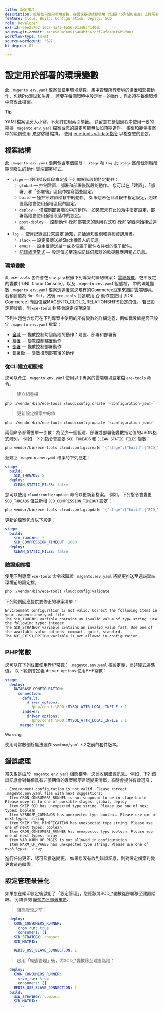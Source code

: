 ```yaml
---
title: 設定環境
description: 瞭解如何使用環境變數，在雲端基礎結構環境（包括Pro測試和生產）上跨所有Commerce設定建置和部署動作。
feature: Cloud, Build, Configuration, Deploy, SCD
role: Developer
exl-id: 66e257e2-1eca-4af5-9b56-01348341400b
source-git-commit: eace5d84fa0915489bf562ccf79fde04f6b9d083
workflow-type: tm+mt
source-wordcount: '697'
ht-degree: 0%

---
```


# 設定用於部署的環境變數

此 `.magento.env.yaml` 檔案會使用環境變數，集中管理所有環境的建置和部署動作，包括Pro測試和生產。 若要在每個環境中設定唯一的動作，您必須在每個環境中修改此檔案。

>[!TIP]
>
>YAML檔案區分大小寫，不允許使用索引標籤。 請留意在整個過程中使用一致的縮排 `.magento.env.yaml` 檔案或您的設定可能無法如預期運作。 檔案和範例檔案中的範例使用 _雙空格鍵_ 縮排。 使用 [ece-tools validate指令](#validate-configuration-file) 以檢查您的設定。

## 檔案結構

此 `.magento.env.yaml` 檔案包含兩個區段： `stage` 和 `log`. 此 `stage` 區段控制階段期間發生的動作 [雲端部署程式](../deploy/process.md).

- `stage` — 使用階段區段來定義下列部署階段的特定動作：
   - `global` — 控制建置、部署和部署後階段的動作。 您可以在「建置」、「部署」和「部署後」區段中覆寫這些設定。
   - `build` — 僅控制建置階段中的動作。 如果您未在此區段中指定設定，則建置階段會使用全域區段的設定。
   - `deploy` — 僅控制部署階段中的動作。 如果您未在此段落中指定設定，部署階段會使用全域段落中的設定。
   - `post-deploy` — 控制動作 _晚於_ 部署您的應用程式和 _晚於_ 容器開始接受連線。
- `log` — 使用記錄區段來設定 [通知](set-up-notifications.md)，包括通知型別和詳細資訊層級。
   - `slack` — 設定要傳送給Slack機器人的訊息。
   - `email` — 設定要傳送給一或多個電子郵件收件者的電子郵件。
   - [記錄處理常式](log-handlers.md) — 設定傳送至遠端記錄伺服器的軟硬體應用程式訊息。

### 環境變數

此 `ece-tools` 套件會在 `env.php` 根據下列專案的值的檔案： [雲端變數](variables-cloud.md)，在中設定的變數 [!DNL Cloud Console]，以及 `.magento.env.yaml` 組態檔。 中的環境變數 `.magento.env.yaml` 檔案透過覆寫您現有的Commerce設定來自訂雲端環境。 若預設值為 `Not Set`，然後 `ece-tools` 封裝取用 **否** 動作並使用 [!DNL Commerce] 預設值或MAGENTO_CLOUD_RELATIONSHIPS設定的值。 若已設定預設值，則 `ece-tools` 封裝會設定該預設值。

下列主題包含您可在下列專案中使用的所有變數的詳細定義，例如預設值是否已設定 `.magento.env.yaml` 檔案：

- [全域](variables-global.md) — 變數控制每個階段的動作：建置、部署和部署後
- [建置](variables-build.md) — 變數控制建置動作
- [部署](variables-deploy.md) — 變數控制部署動作
- [部署後](variables-post-deploy.md) — 變數控制部署後的動作

### 從CLI建立組態檔

您可以產生 `.magento.env.yaml` 使用以下專案的雲端環境設定檔 `ece-tools` 命令。

>建立組態檔

```bash
php ./vendor/bin/ece-tools cloud:config:create `<configuration-json>`
```

>更新設定檔案中的值

```bash
php ./vendor/bin/ece-tools cloud:config:update `<configuration-json>`
```

兩個命令都需要單一引數：為至少一個組建、部署或部署後變數指定值的JSON格式陣列。 例如，下列指令會設定 `SCD_THREADS` 和 `CLEAN_STATIC_FILES` 變數：

```bash
php vendor/bin/ece-tools cloud:config:create '{"stage":{"build":{"SCD_THREADS":5}, "deploy":{"CLEAN_STATIC_FILES":false}}}'
```

並建立 `.magento.env.yaml` 檔案的下列設定：

```yaml
stage:
  build:
    SCD_THREADS: 5
  deploy:
    CLEAN_STATIC_FILES: false
```

您可以使用 `cloud:config:update` 命令以更新新檔案。 例如，下列指令會變更 `SCD_THREADS` 值並新增 `SCD_COMPRESSION_TIMEOUT` 設定：

```bash
php vendor/bin/ece-tools cloud:config:update '{"stage":{"build":{"SCD_THREADS":3, "SCD_COMPRESSION_TIMEOUT":1000}}}'
```

更新的檔案包含以下設定：

```yaml
stage:
  build:
    SCD_THREADS: 3
    SCD_COMPRESSION_TIMEOUT: 1000
  deploy:
    CLEAN_STATIC_FILES: false
```

### 驗證組態檔

使用下列專案 `ece-tools` 命令來驗證 `.magento.env.yaml` 將變更推送至遠端雲端環境前的設定檔。

```bash
php ./vendor/bin/ece-tools cloud:config:validate
```

下列範例回應提供要修正的專案清單：

```terminal
Environment configuration is not valid. Correct the following items in your .magento.env.yaml file:
The SCD_THREADS variable contains an invalid value of type string. Use the following type: integer.
The SCD_STRATEGY variable contains an invalid value fast. Use one of the available value options: compact, quick, standard.
The NOT_EXIST_OPTION variable is not allowed in configuration.
```

## PHP常數

您可以在下列位置使用PHP常數： `.magento.env.yaml` 檔案定義，而非硬式編碼值。 以下範例會定義 `driver_options` 使用PHP常數：

```yaml
stage:
  deploy:
    DATABASE_CONFIGURATION:
      connection:
        default:
          driver_options:
            !php/const:\PDO::MYSQL_ATTR_LOCAL_INFILE : 1
        indexer:
          driver_options:
            !php/const:\PDO::MYSQL_ATTR_LOCAL_INFILE : 1
      _merge: true
```

>[!WARNING]
>
>使用時常數剖析無法運作 `symfony/yaml` 3.2之前的套件版本。

## 錯誤處理

當失敗是由於 `.magento.env.yaml` 組態檔時，您會收到錯誤訊息。 例如，下列錯誤訊息會對每個具有非預期值的專案顯示建議變更清單，有時會提供有效選項：

```terminal
- Environment configuration is not valid. Please correct .magento.env.yaml file with next suggestions:
  Item CRON_CONSUMERS_RUNNER is not supposed to be in stage build. Please move it to one of possible stages: global, deploy
  Item SKIP_SCD has unexpected type string. Please use one of next types: boolean
  Item VERBOSE_COMMANDS has unexpected type boolean. Please use one of next types: string
  Item SKIP_HTML_MINIFICATION has unexpected type string. Please use one of next types: boolean
  Item CRON_CONSUMERS_RUNNER has unexpected type boolean. Please use one of next types: array
  Item VAR_WARM_UP_PAGES is not allowed in configuration.
  Item WARM_UP_PAGES has unexpected type string. Please use one of next types: array
```

進行任何更正、認可及推送變更。 如果您沒有收到錯誤訊息，則對設定檔案的變更會通過驗證。

## 設定管理最佳化

如果您在傾印設定後啟用了「設定管理」，您應該將SCD_*變數從部署移至建置階段。 另請參閱 [靜態內容部署策略](../deploy/static-content.md).

>組態管理之前：

```yaml
  deploy:
    CRON_CONSUMERS_RUNNER:
      cron_run: true
      consumers: []
    SCD_STRATEGY: compact
    SCD_MATRIX:
      ...
    REDIS_USE_SLAVE_CONNECTION: 1
```

>啟用「組態管理」後，將SCD_*變數移至建置階段：

```yaml
  deploy:
    CRON_CONSUMERS_RUNNER:
      cron_run: true
      consumers: []
    REDIS_USE_SLAVE_CONNECTION: 1
  build:
    SCD_STRATEGY: compact
    SCD_MATRIX:
      ...
```
